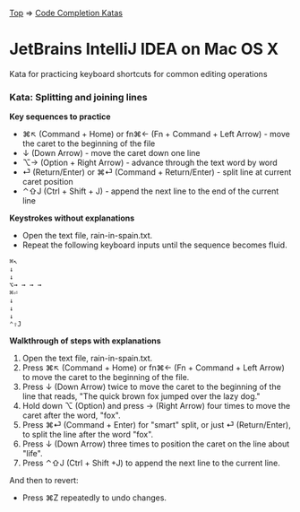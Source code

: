[Top](README.md) => [Code Completion Katas](ij-osx-code-completion.md)

# JetBrains IntelliJ IDEA on Mac OS X

Kata for practicing keyboard shortcuts for common editing operations

### Kata: Splitting and joining lines

**Key sequences to practice**

- ⌘↖︎ (Command + Home) or fn⌘← (Fn + Command + Left Arrow) - move the caret to the beginning of the file
- ↓ (Down Arrow) - move the caret down one line
- ⌥→ (Option + Right Arrow) - advance through the text word by word
- ⏎ (Return/Enter) or ⌘⏎ (Command + Return/Enter) - split line at current caret position
- ⌃⇧J (Ctrl + Shift + J) - append the next line to the end of the current line

**Keystrokes without explanations**

- Open the text file, rain-in-spain.txt.
- Repeat the following keyboard inputs until the sequence becomes fluid.
```
⌘↖︎
↓
↓
⌥→ → → →
⌘⏎
↓
↓
↓
⌃⇧J
```

**Walkthrough of steps with explanations**

1. Open the text file, rain-in-spain.txt.
1. Press ⌘↖︎ (Command + Home) or fn⌘← (Fn + Command + Left Arrow) to move the caret to the beginning of the file.
1. Press ↓ (Down Arrow) twice to move the caret to the beginning of the line that reads, "The quick brown fox jumped over the lazy dog."
1. Hold down ⌥ (Option) and press → (Right Arrow) four times to move the caret after the word, "fox".
1. Press ⌘⏎ (Command + Enter) for "smart" split, or just ⏎ (Return/Enter), to split the line after the word "fox".
1. Press ↓ (Down Arrow) three times to position the caret on the line about "life".
1. Press ⌃⇧J (Ctrl + Shift +J) to append the next line to the current line.


And then to revert:

- Press ⌘Z repeatedly to undo changes.





